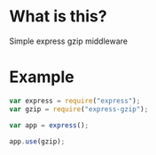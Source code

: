 # What is this?
Simple express gzip middleware

# Example
```js
var express = require("express");
var gzip = require("express-gzip");

var app = express();

app.use(gzip);
```
